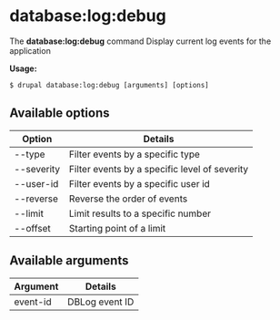 # database:log:debug
The **database:log:debug** command Display current log events for the application

**Usage:**
```
$ drupal database:log:debug [arguments] [options] 
```

## Available options
Option | Details
-------|-------------
--type | Filter events by a specific type
--severity | Filter events by a specific level of severity
--user-id | Filter events by a specific user id
--reverse | Reverse the order of events
--limit | Limit results to a specific number
--offset | Starting point of a limit

## Available arguments
Argument | Details
---------|-------------
event-id | DBLog event ID
